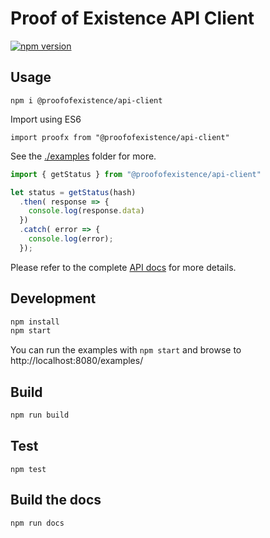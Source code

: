 # Proof of Existence API Client

[![npm version](https://badge.fury.io/js/%40proofofexistence%2Fapi-client.svg)](https://badge.fury.io/js/%40proofofexistence%2Fapi-client)

## Usage

```
npm i @proofofexistence/api-client
```

Import using ES6
```
import proofx from "@proofofexistence/api-client"
```

See the [./examples](examples) folder for more.

```js
import { getStatus } from "@proofofexistence/api-client"

let status = getStatus(hash)
  .then( response => {
    console.log(response.data)
  })
  .catch( error => {
    console.log(error);
  });
```

Please refer to the complete [API docs](./docs/api.md) for more details.

## Development

```sh
npm install
npm start
```

You can run the examples with `npm start` and browse to http://localhost:8080/examples/

## Build

```sh
npm run build
```

## Test

```
npm test
```

## Build the docs

```
npm run docs
```
